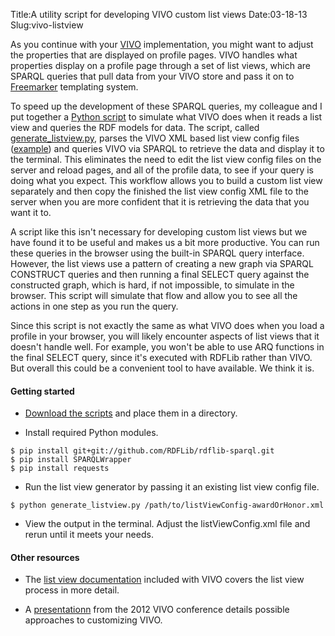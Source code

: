 Title:A utility script for developing VIVO custom list views 
Date:03-18-13
Slug:vivo-listview

As you continue with your [VIVO](http://www.vivoweb.org/) implementation, you might want to adjust the properties that are displayed on profile pages.  VIVO handles what properties display on a profile page through a set of list views, which are SPARQL queries that pull data from your VIVO store and pass it on to [Freemarker](https://wiki.duraspace.org/display/VIVO/FreeMarker) templating system. 

To speed up the development of these SPARQL queries, my colleague and I put together a [Python script](https://gist.github.com/lawlesst/5192700) to simulate what VIVO does when it reads a list view and queries the RDF models for data.  The script, called [generate_listview.py](https://gist.github.com/lawlesst/5192700), parses the VIVO XML based list view config files ([example](https://github.com/vivo-project/VIVO/blob/develop/productMods/config/listViewConfig-awardOrHonor.xml)) and queries VIVO via SPARQL to retrieve the data and display it to the terminal.  This eliminates the need to edit the list view config files on the server and reload pages, and all of the profile data, to see if your query is doing what you expect.  This workflow allows you to build a custom list view separately and then copy the finished the list view config XML file to the server when you are more confident that it is retrieving the data that you want it to.  

A script like this isn't necessary for developing custom list views but we have found it to be useful and makes us a bit more productive.  You can run these queries in the browser using the built-in SPARQL query interface.  However, the list views use a pattern of creating a new graph via SPARQL CONSTRUCT queries and then running a final SELECT query against the constructed graph, which is hard, if not impossible, to simulate in the browser.  This script will simulate that flow and allow you to see all the actions in one step as you run the query.  

Since this script is not exactly the same as what VIVO does when you load a profile in your browser, you will likely encounter aspects of list views that it doesn't handle well.  For example, you won't be able to use ARQ functions in the final SELECT query, since it's executed with RDFLib rather than VIVO.  But overall this could be a convenient tool to have available.  We think it is.  

#### Getting started

 * [Download the scripts](https://gist.github.com/lawlesst/5192700) and place them in a directory. 

 * Install required Python modules.  

~~~~
$ pip install git+git://github.com/RDFLib/rdflib-sparql.git
$ pip install SPARQLWrapper
$ pip install requests
~~~~

  * Run the list view generator by passing it an existing list view config file.
~~~~
$ python generate_listview.py /path/to/listViewConfig-awardOrHonor.xml
~~~~

  * View the output in the terminal.  Adjust the listViewConfig.xml file and rerun until it meets your needs.   

#### Other resources
 * The [list view documentation](https://github.com/vivo-project/VIVO/blob/develop/doc/list_view_configuration_guidelines.txt) included with VIVO covers the list view process in more detail.  

 * A [presentationn](http://www.vivoweb.org/files/presentations/12ws3/Cooks_tour.pdf) from the 2012 VIVO conference details possible approaches to customizing VIVO.


